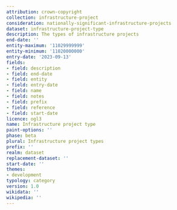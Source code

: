 ```yaml
---
attribution: crown-copyright
collection: infrastructure-project
consideration: nationally-significant-infrastructure-projects
dataset: infrastructure-project-type
description: The types of infrastructure projects
end-date: ''
entity-maximum: '11029999999'
entity-minimum: '11020000000'
entry-date: '2023-09-13'
fields:
- field: description
- field: end-date
- field: entity
- field: entry-date
- field: name
- field: notes
- field: prefix
- field: reference
- field: start-date
licence: ogl3
name: Infrastructure project type
paint-options: ''
phase: beta
plural: Infrastructure project types
prefix: ''
realm: dataset
replacement-dataset: ''
start-date: ''
themes:
- development
typology: category
version: 1.0
wikidata: ''
wikipedia: ''
---
```

